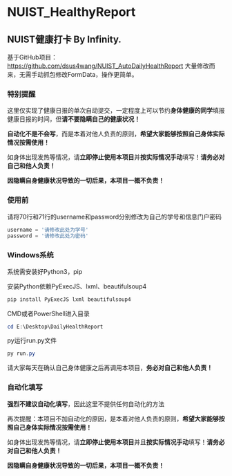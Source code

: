 # NUIST_HealthyReport
## NUIST健康打卡    By Infinity.

基于GitHub项目：https://github.com/dsus4wang/NUIST_AutoDailyHealthReport 大量修改而来，无需手动抓包修改FormData，操作更简单。

### 特别提醒

这里仅实现了健康日报的单次自动提交，一定程度上可以节约**身体健康的同学**填报健康日报的时间，但**请不要隐瞒自己的健康状况！**

**自动化不是不会写**，而是本着对他人负责的原则，**希望大家能够按照自己身体实际情况按需使用！**

如身体出现发热等情况，请**立即停止使用本项目**并**按实际情况手动**填写！**请务必对自己和他人负责！**

**因隐瞒自身健康状况导致的一切后果，本项目一概不负责！**

### 使用前

请将70行和71行的username和password分别修改为自己的学号和信息门户密码

```python
username = '请修改此处为学号'
password = '请修改此处为密码'
```

### Windows系统

系统需安装好Python3，pip

安装Python依赖PyExecJS、lxml、beautifulsoup4

```powershell
pip install PyExecJS lxml beautifulsoup4
```

CMD或者PowerShell进入目录

```powershell
cd E:\Desktop\DailyHealthReport
```

py运行run.py文件

```powershell
py run.py
```

请大家每天在确认自己身体健康之后再调用本项目，**务必对自己和他人负责！**

### 自动化填写

**强烈不建议自动化填写**，因此这里不提供任何自动化的方法

再次提醒：本项目不加自动化的原因，是本着对他人负责的原则，**希望大家能够按照自己身体实际情况按需使用！**

如身体出现发热等情况，请**立即停止使用本项目**并且**按实际情况手动**填写！**请务必对自己和他人负责！**

**因隐瞒自身健康状况导致的一切后果，本项目一概不负责！**

